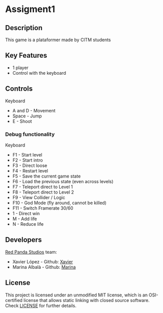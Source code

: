 # Assigment1

## Description

This game is a plataformer made by CITM students

## Key Features

 - 1 player
 - Control with the keyboard
 
## Controls

Keyboard
- A and D  - Movement
- Space - Jump
- E - Shoot

### Debug functionality

Keyboard
- F1 - Start level
- F2 - Start intro
- F3 - Direct loose
- F4 - Restart level
- F5 - Save the current game state
- F6 - Load the previous state (even across levels)
- F7 - Teleport direct to Level 1
- F8 - Teleport direct to Level 2
- F9 - View Collider / Logic
- F10 - God Mode (fly around, cannot be killed)
- F11 - Switch Framerate 30/60
- 1 - Direct win
- M - Add life
- N - Reduce life


## Developers
[Red Panda Studios](https://github.com/Xavierlm11/Assignment1) team:

 - Xavier López - Github: [Xavier](https://github.com/Xavierlm11)
 - Marina Albalà - Github: [Marina](https://github.com/Vizalt)

## License

This project is licensed under an unmodified MIT license, which is an OSI-certified license that allows static linking with closed source software. Check [LICENSE](LICENSE) for further details.
